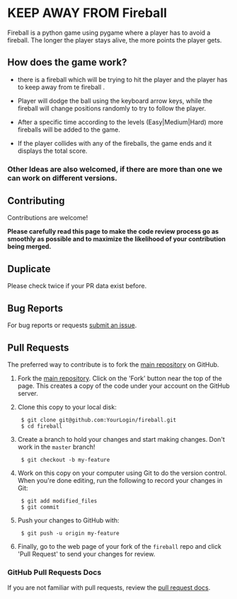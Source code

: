 #  KEEP AWAY FROM Fireball 
Fireball is a python game using pygame where a player has to avoid a fireball. The longer the player stays alive, the more points the player gets.

## How does the game work?
 - there is a fireball which will be trying to hit the player and the player has to keep away from te fireball .   
 
 - Player will dodge the ball using the keyboard arrow keys, while the fireball will change positions randomly to try to follow the player.  

 - After a specific time according to the levels (Easy|Medium|Hard) more fireballs will be added to the game.  
 - If the player collides with any of the fireballs, the game ends and it displays the total score. 


### Other Ideas are also welcomed, if there are more than one we can work on different versions.

## Contributing

Contributions are welcome!

**Please carefully read this page to make the code review process go as smoothly as possible and to maximize the likelihood of your contribution being merged.**

## Duplicate 

Please check twice if your PR data exist before.

## Bug Reports

For bug reports or requests [submit an issue](https://github.com/bhansa/fireball/issues).

## Pull Requests

The preferred way to contribute is to fork the
[main repository](https://github.com/bhansa/fireball) on GitHub.

1. Fork the [main repository](https://github.com/bhansa/fireball).  Click on the 'Fork' button near the top of the page.  This creates a copy of the code under your account on the GitHub server.

2. Clone this copy to your local disk:

        $ git clone git@github.com:YourLogin/fireball.git
        $ cd fireball

3. Create a branch to hold your changes and start making changes. Don't work in the `master` branch!

        $ git checkout -b my-feature

4. Work on this copy on your computer using Git to do the version control. When you're done editing, run the following to record your changes in Git:

        $ git add modified_files
        $ git commit

5. Push your changes to GitHub with:

        $ git push -u origin my-feature

6. Finally, go to the web page of your fork of the `fireball` repo and click 'Pull Request' to send your changes for review.

### GitHub Pull Requests Docs

If you are not familiar with pull requests, review the [pull request docs](https://help.github.com/articles/using-pull-requests/).
